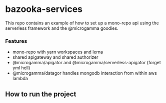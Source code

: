 # bazooka-services

This repo contains an example of how to set up a mono-repo api using the serverless framework and the @microgamma goodies.

### Features
- mono-repo with yarn workspaces and lerna
- shared apigateway and shared authorizer
- @microgamma/apigator and @microgamma/serverless-apigator (forget yml hell)
- @microgamma/datagor handles mongodb interaction from within aws lambda


## How to run the project